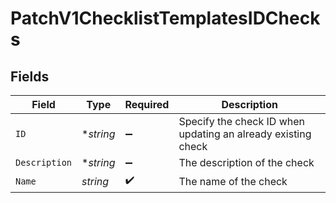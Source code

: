# PatchV1ChecklistTemplatesIDChecks


## Fields

| Field                                                        | Type                                                         | Required                                                     | Description                                                  |
| ------------------------------------------------------------ | ------------------------------------------------------------ | ------------------------------------------------------------ | ------------------------------------------------------------ |
| `ID`                                                         | **string*                                                    | :heavy_minus_sign:                                           | Specify the check ID when updating an already existing check |
| `Description`                                                | **string*                                                    | :heavy_minus_sign:                                           | The description of the check                                 |
| `Name`                                                       | *string*                                                     | :heavy_check_mark:                                           | The name of the check                                        |